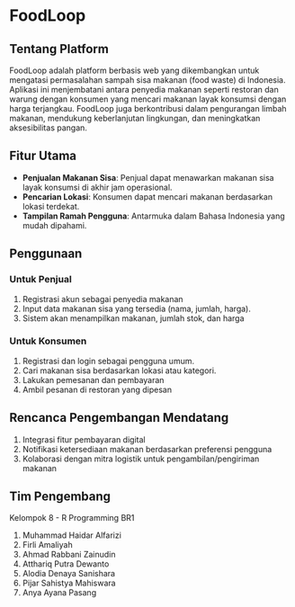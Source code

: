 # FoodLoop

## Tentang Platform
FoodLoop adalah platform berbasis web yang dikembangkan untuk mengatasi permasalahan sampah sisa makanan (food waste) di Indonesia. Aplikasi ini menjembatani antara penyedia makanan seperti restoran dan warung dengan konsumen yang mencari makanan layak konsumsi dengan harga terjangkau. FoodLoop juga berkontribusi dalam pengurangan limbah makanan, mendukung keberlanjutan lingkungan, dan meningkatkan aksesibilitas pangan.

## Fitur Utama

- **Penjualan Makanan Sisa**: Penjual dapat menawarkan makanan sisa layak konsumsi di akhir jam operasional.
- **Pencarian Lokasi**: Konsumen dapat mencari makanan berdasarkan lokasi terdekat.
- **Tampilan Ramah Pengguna**: Antarmuka dalam Bahasa Indonesia yang mudah dipahami.

## Penggunaan

### Untuk Penjual
1. Registrasi akun sebagai penyedia makanan
2. Input data makanan sisa yang tersedia (nama, jumlah, harga).
3. Sistem akan menampilkan makanan, jumlah stok, dan harga

### Untuk Konsumen
1. Registrasi dan login sebagai pengguna umum.
2. Cari makanan sisa berdasarkan lokasi atau kategori.
3. Lakukan pemesanan dan pembayaran
4. Ambil pesanan di restoran yang dipesan

## Rencanca Pengembangan Mendatang
1. Integrasi fitur pembayaran digital
2. Notifikasi ketersediaan makanan berdasarkan preferensi pengguna
3. Kolaborasi dengan mitra logistik untuk pengambilan/pengiriman makanan

## Tim Pengembang
Kelompok 8 - R Programming BR1
1. Muhammad Haidar Alfarizi
2. Firli Amaliyah
3. Ahmad Rabbani Zainudin
4. Atthariq Putra Dewanto
5. Alodia Denaya Sanishara
6. Pijar Sahistya Mahiswara
7. Anya Ayana Pasang
